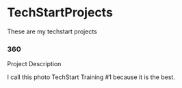 # TechStartProjects
These are my techstart projects

### 360 

<script src='//vizor.io/static/scripts/vizor-360-embed.js' data-vizorurl='//vizor.io/embed/jamesleehopper/techstart-training-1'></script>

Project Description 

I call this photo TechStart Training #1 because it is the best.
